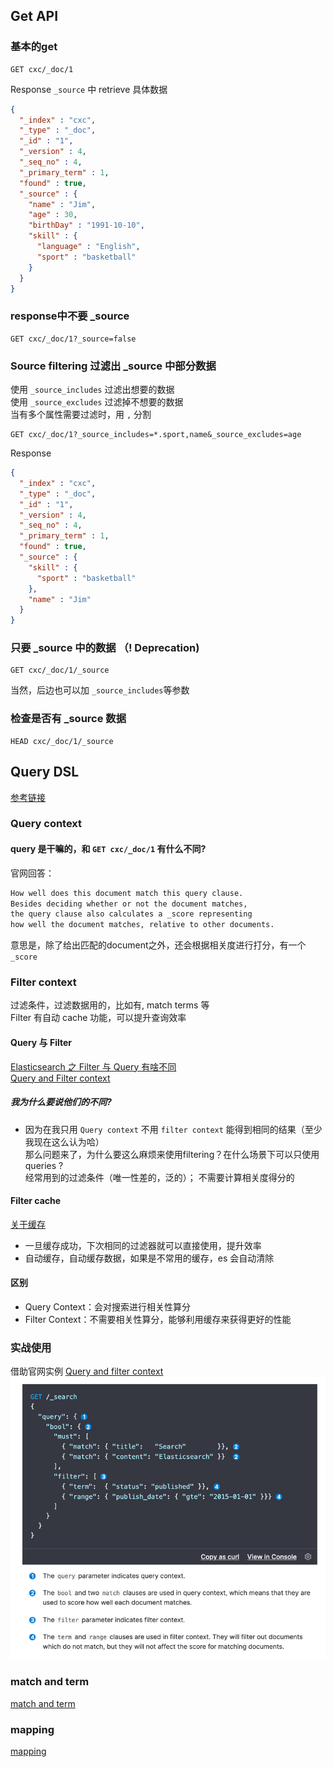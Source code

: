 
## Get API
### 基本的get
```http request
GET cxc/_doc/1
```
Response
`_source` 中 retrieve 具体数据
```json
{
  "_index" : "cxc",
  "_type" : "_doc",
  "_id" : "1",
  "_version" : 4,
  "_seq_no" : 4,
  "_primary_term" : 1,
  "found" : true,
  "_source" : {
    "name" : "Jim",
    "age" : 30,
    "birthDay" : "1991-10-10",
    "skill" : {
      "language" : "English",
      "sport" : "basketball"
    }
  }
}
```

### response中不要 _source
```http request
GET cxc/_doc/1?_source=false
```

### Source filtering  过滤出 _source 中部分数据
使用 `_source_includes` 过滤出想要的数据  
使用 `_source_excludes` 过滤掉不想要的数据  
当有多个属性需要过滤时，用 `,` 分割
```http request
GET cxc/_doc/1?_source_includes=*.sport,name&_source_excludes=age
```
Response
```json
{
  "_index" : "cxc",
  "_type" : "_doc",
  "_id" : "1",
  "_version" : 4,
  "_seq_no" : 4,
  "_primary_term" : 1,
  "found" : true,
  "_source" : {
    "skill" : {
      "sport" : "basketball"
    },
    "name" : "Jim"
  }
}
```

### 只要 _source 中的数据  （! Deprecation)
```http request
GET cxc/_doc/1/_source
```
当然，后边也可以加 `_source_includes`等参数

### 检查是否有 _source 数据
```http request
HEAD cxc/_doc/1/_source
```
## Query DSL
[参考链接](https://www.elastic.co/guide/en/elasticsearch/reference/6.5/query-filter-context.html#query-filter-context)
### Query context 
#### query 是干嘛的，和 `GET cxc/_doc/1` 有什么不同?
官网回答： 
```markdown
How well does this document match this query clause.  
Besides deciding whether or not the document matches, 
the query clause also calculates a _score representing 
how well the document matches, relative to other documents.
``` 
意思是，除了给出匹配的document之外，还会根据相关度进行打分，有一个 `_score`

### Filter context
过滤条件，过滤数据用的，比如有, match  terms 等  
Filter 有自动 cache 功能，可以提升查询效率

#### Query 与 Filter 
[Elasticsearch 之 Filter 与 Query 有啥不同](https://zhuanlan.zhihu.com/p/161710475)  
[Query and Filter context](https://www.elastic.co/guide/en/elasticsearch/reference/7.x/query-filter-context.html#query-context)

##### 我为什么要说他们的不同?  
- 因为在我只用 `Query context` 不用 `filter context` 能得到相同的结果（至少我现在这么认为哈）   
那么问题来了，为什么要这么麻烦来使用filtering？在什么场景下可以只使用queries ?  
经常用到的过滤条件（唯一性差的，泛的）；  不需要计算相关度得分的
#### Filter cache
[关于缓存](https://www.elastic.co/guide/cn/elasticsearch/guide/current/filter-caching.html#filter-caching)  
- 一旦缓存成功，下次相同的过滤器就可以直接使用，提升效率
- 自动缓存，自动缓存数据，如果是不常用的缓存，es 会自动清除

#### 区别
- Query Context：会对搜索进行相关性算分
- Filter Context：不需要相关性算分，能够利用缓存来获得更好的性能  




### 实战使用
借助官网实例 [Query and filter context](https://www.elastic.co/guide/en/elasticsearch/reference/6.5/query-filter-context.html#query-filter-context)  
![img.png](assets/query-dsl-example.png)


### match and term
[match and term](match-and-term.md)

### mapping
[mapping](mapping-and-type.md)